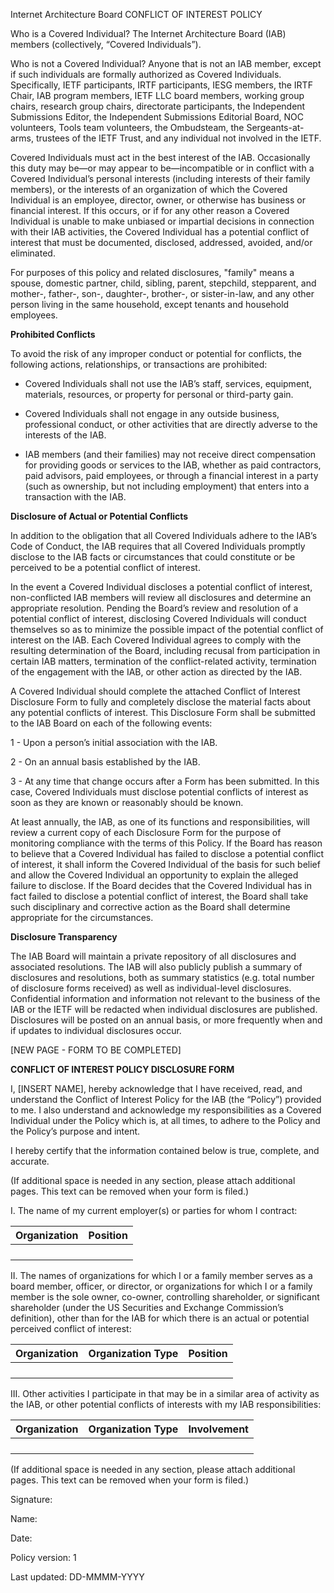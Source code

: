 Internet Architecture Board CONFLICT OF INTEREST POLICY

Who is a Covered Individual? The Internet Architecture Board (IAB) members (collectively, “Covered Individuals”).

Who is not a Covered Individual? Anyone that is not an IAB member, except if such individuals are formally authorized as Covered Individuals.  Specifically, IETF participants, IRTF participants, IESG members, the IRTF Chair, IAB program members, IETF LLC board members, working group chairs, research group chairs, directorate participants, the Independent Submissions Editor, the Independent Submissions Editorial Board, NOC volunteers, Tools team volunteers, the Ombudsteam, the Sergeants-at-arms, trustees of the IETF Trust, and any individual not involved in the IETF.

Covered Individuals must act in the best interest of the IAB. Occasionally this duty may be—or may appear to be—incompatible or in conflict with a Covered Individual’s personal interests (including interests of their family members), or the interests of an organization of which the Covered Individual is an employee, director, owner, or otherwise has business or financial interest.  If this occurs, or if for any other reason a Covered Individual is unable to make unbiased or impartial decisions in connection with their IAB activities, the Covered Individual has a potential conflict of interest that must be documented, disclosed, addressed, avoided, and/or eliminated.

For purposes of this policy and related disclosures, "family" means a spouse, domestic partner, child, sibling, parent, stepchild, stepparent, and mother-, father-, son-, daughter-, brother-, or sister-in-law, and any other person living in the same household, except tenants and household employees.

**Prohibited Conflicts**

To avoid the risk of any improper conduct or potential for conflicts, the following actions, relationships, or transactions are prohibited:

- Covered Individuals shall not use the IAB’s staff, services, equipment, materials, resources, or property for personal or third-party gain.

- Covered Individuals shall not engage in any outside business, professional conduct, or other activities that are directly adverse to the interests of the IAB.

- IAB members (and their families) may not receive direct compensation for providing goods or services to the IAB, whether as paid contractors, paid advisors, paid employees, or through a financial interest in a party (such as ownership, but not including employment) that enters into a transaction with the IAB.

**Disclosure of Actual or Potential Conflicts**

In addition to the obligation that all Covered Individuals adhere to the IAB’s Code of Conduct, the IAB requires that all Covered Individuals promptly disclose to the IAB facts or circumstances that could constitute or be perceived to be a potential conflict of interest. 

In the event a Covered Individual discloses a potential conflict of interest, non-conflicted IAB members will review all disclosures and determine an appropriate resolution. Pending the Board’s review and resolution of a potential conflict of interest, disclosing Covered Individuals will conduct themselves so as to minimize the possible impact of the potential conflict of interest on the IAB. Each Covered Individual agrees to comply with the resulting determination of the Board, including recusal from participation in certain IAB matters, termination of the conflict-related activity, termination of the engagement with the IAB, or other action as directed by the IAB.

A Covered Individual should complete the attached Conflict of Interest Disclosure Form to fully and completely disclose the material facts about any potential conflicts of interest. This Disclosure Form shall be submitted to the IAB Board on each of the following events: 

1 - Upon a person’s initial association with the IAB.

2 - On an annual basis established by the IAB.

3 - At any time that change occurs after a Form has been submitted. In this case, Covered Individuals must disclose potential conflicts of interest as soon as they are known or reasonably should be known.

At least annually, the IAB, as one of its functions and responsibilities, will review a current copy of each Disclosure Form for the purpose of monitoring compliance with the terms of this Policy. If the Board has reason to believe that a Covered Individual has failed to disclose a potential conflict of interest, it shall inform the Covered Individual of the basis for such belief and allow the Covered Individual an opportunity to explain the alleged failure to disclose. If the Board decides that the Covered Individual has in fact failed to disclose a potential conflict of interest, the Board shall take such disciplinary and corrective action as the Board shall determine appropriate for the circumstances.

**Disclosure Transparency**

The IAB Board will maintain a private repository of all disclosures and associated resolutions. The IAB will also publicly publish a summary of disclosures and resolutions, both as summary statistics (e.g. total number of disclosure forms received) as well as individual-level disclosures. Confidential information and information not relevant to the business of the IAB or the IETF will be redacted when individual disclosures are published. Disclosures will be posted on an annual basis, or more frequently when and if updates to individual disclosures occur.

[NEW PAGE - FORM TO BE COMPLETED]

**CONFLICT OF INTEREST POLICY DISCLOSURE FORM**

I, [INSERT NAME], hereby acknowledge that I have received, read, and understand the Conflict of Interest Policy for the IAB (the “Policy”) provided to me. I also understand and acknowledge my responsibilities as a Covered Individual under the Policy which is, at all times, to adhere to the Policy and the Policy’s purpose and intent.

I hereby certify that the information contained below is true, complete, and accurate.

(If additional space is needed in any section, please attach additional pages. This text can be removed when your form is filed.)

I. The name of my current employer(s) or parties for whom I contract:

| Organization | Position |
|--------------|----------|
|              |          |
|              |          |
|              |          |
|              |          |
 

II. The names of organizations for which I or a family member serves as a board member, officer, or director, or organizations for which I or a family member is the sole owner, co-owner, controlling shareholder, or significant shareholder (under the US Securities and Exchange Commission’s definition), other than for the IAB for which there is an actual or potential perceived conflict of interest:

| Organization | Organization Type | Position |
|--------------|-------------------|----------|
|              |                   |          |
|              |                   |          |
|              |                   |          |
|              |                   |          |
 
 
III. Other activities I participate in that may be in a similar area of activity as the IAB, or other potential conflicts of interests with my IAB responsibilities:

| Organization | Organization Type | Involvement |
|--------------|-------------------|-------------|
|              |                   |             |
|              |                   |             |
|              |                   |             |
|              |                   |             |
 

(If additional space is needed in any section, please attach additional pages. This text can be removed when your form is filed.)
 
Signature:

Name:

Date:
 
 
Policy version: 1

Last updated: DD-MMMM-YYYY
